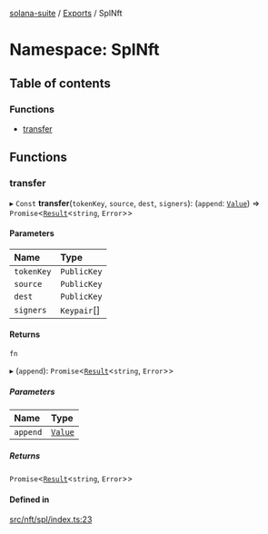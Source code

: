 [solana-suite](../README.md) / [Exports](../modules.md) / SplNft

# Namespace: SplNft

## Table of contents

### Functions

- [transfer](SplNft.md#transfer)

## Functions

### transfer

▸ `Const` **transfer**(`tokenKey`, `source`, `dest`, `signers`): (`append`: [`Value`](../interfaces/Append.Value.md)) => `Promise`<[`Result`](../modules.md#result)<`string`, `Error`\>\>

#### Parameters

| Name | Type |
| :------ | :------ |
| `tokenKey` | `PublicKey` |
| `source` | `PublicKey` |
| `dest` | `PublicKey` |
| `signers` | `Keypair`[] |

#### Returns

`fn`

▸ (`append`): `Promise`<[`Result`](../modules.md#result)<`string`, `Error`\>\>

##### Parameters

| Name | Type |
| :------ | :------ |
| `append` | [`Value`](../interfaces/Append.Value.md) |

##### Returns

`Promise`<[`Result`](../modules.md#result)<`string`, `Error`\>\>

#### Defined in

[src/nft/spl/index.ts:23](https://github.com/fukaoi/solana-suite/blob/f1947cd/src/nft/spl/index.ts#L23)
